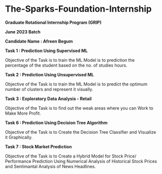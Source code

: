 # The-Sparks-Foundation-Internship
__Graduate Rotational Internship Program (GRIP)__

**June 2023 Batch**

**Candidate Name : Afreen Begum**


**Task 1 : Prediction Using Supervised ML**

Objective of the Task is to train the ML Model is to prediction the percentage of the student based on the no. of studies hours.


**Task 2 : Prediction Using Unsupervised ML**

Objective of the Task is to train the ML Model is to predict the optimum number of clusters and represent it visually.


**Task 3 : Exploratory Data Analysis - Retail**

Objective of the Task is to find out the weak areas where you can Work to Make More Profit.


**Task 6 : Prediction Using Decision Tree Algorithm**

Objective of the Task is to Create the Decision Tree Classifier and Visualize it Graphically.


**Task 7 : Stock Market Prediction**

Objective of the Task is to Create a Hybrid Model for Stock Price/ Performance Prediction Using Numerical Analysis of Historical Stock Prices and Sentimantal Analysis of News Headlines.
